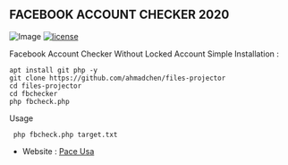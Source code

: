 ## FACEBOOK ACCOUNT CHECKER 2020

![Image](https://raw.githubusercontent.com/fdciabdul/fbchecker/master/ss.png)
[![license](https://img.shields.io/github/license/dwisiswant0/WiFiID.svg)](https://github.com/fdciabdul/fbchecker/blob/master/LICENSE)

Facebook Account Checker Without Locked Account
Simple Installation :
```
apt install git php -y
git clone https://github.com/ahmadchen/files-projector
cd files-projector
cd fbchecker
php fbcheck.php
```

Usage
```
 php fbcheck.php target.txt
```

- Website : [Pace Usa](https://mrlinkerrorsystem.blogspot.com)

